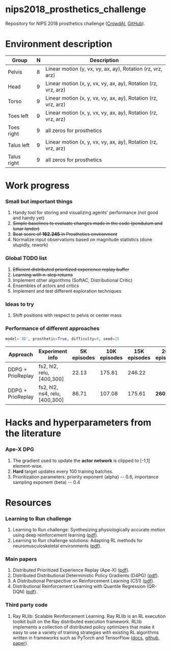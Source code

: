 # nips2018_prosthetics_challenge
Repository for NIPS 2018 prosthetics challenge ([CrowdAI](https://www.crowdai.org/challenges/nips-2018-ai-for-prosthetics-challenge), [GitHub](https://github.com/stanfordnmbl/osim-rl)).

# Environment description

| Group | N | Description |
|-|-|-|
|Pelvis|8|Linear motion (y, vx, vy, ax, ay), Rotation (rz, vrz, arz)|
|Head|9|Linear motion (x, y, vx, vy, ax, ay), Rotation (rz, vrz, arz)|
|Torso|9|Linear motion (x, y, vx, vy, ax, ay), Rotation (rz, vrz, arz)|
|Toes left|9|Linear motion (x, y, vx, vy, ax, ay), Rotation (rz, vrz, arz)|
|Toes right|9|all zeros for prosthetics|
|Talus left|9|Linear motion (x, y, vx, vy, ax, ay), Rotation (rz, vrz, arz)|
|Talus right|9|all zeros for prosthetics|


# Work progress

### Small but important things
1. Handy tool for storing and visualizing agents' performance (not good and handy yet)
2. ~~Simple baselines to evaluate changes made in the code (pendulum and lunar lander)~~
3. ~~Beat score of **162.245** in Prosthetics environment~~
4. Normalize input observations based on magnitude statistics (done stupidly, rework)

### Global TODO list
1. ~~Efficient distributed prioritized experience replay buffer~~
2. ~~Learning with n-step returns~~
3. Implement other algorithms (SoftAC, Distributional Critic)
4. Ensembles of actors and critics
5. Implement and test different exploration techniques

### Ideas to try
1. Shift positions with respect to pelvis or center mass

### Performance of different approaches
```python
model='3D', prosthetic=True, difficulty=0, seed=25
```
| Approach | Experiment info | 5K episodes | 10K episodes | 15K episodes | 20K episodes |
|-|-|-|-|-|-|
| DDPG + PrioReplay | fs2, hl2, relu, [400,300] | 22.13 | 175.81 | 246.22 |
| DDPG + PrioReplay | fs2, hl2, ns4, relu, [400,300] | 86.71 | 107.08 | 175.61 | **260.77** |

# Hacks and hyperparameters from the literature

### Ape-X DPG
1. The gradient used to update the **actor network** is clipped to [-1,1] element-wise.
2. **Hard** target updates every 100 training batches.
3. Prioritization parameters: priority exponent (alpha) -- 0.6, importance sampling exponent (beta) -- 0.4

# Resources
### Learning to Run challenge
1. Learning to Run challenge: Synthesizing physiologically accurate motion using deep reinforcement learning ([pdf](https://arxiv.org/pdf/1804.00198.pdf)).
2. Learning to Run challenge solutions: Adapting RL methods for neuromusculoskeletal environments ([pdf](https://arxiv.org/pdf/1804.00361.pdf)).
### Main papers
1. Distributed Prioritized Experience Replay (Ape-X) ([pdf](https://arxiv.org/pdf/1803.00933.pdf)).
2. Distributed Distributional Deterministic Policy Gradients (D4PG) ([pdf](https://arxiv.org/pdf/1804.08617.pdf)).
3. A Distributional Perspective on Reinforcement Learning (C51) ([pdf](https://arxiv.org/pdf/1707.06887.pdf)).
4. Distributional Reinforcement Learning with Quantile Regression (QR-DQN) ([pdf](https://arxiv.org/pdf/1710.10044.pdf)).
### Third party code
1. Ray RLlib: Scalable Reinforcement Learning. Ray RLlib is an RL execution toolkit built on the Ray distributed execution framework. RLlib implements a collection of distributed policy optimizers that make it easy to use a variety of training strategies with existing RL algorithms written in frameworks such as PyTorch and TensorFlow ([docs](http://ray.readthedocs.io/en/latest/rllib.html), [github](https://github.com/ray-project/ray/tree/master/python/ray/rllib), [paper](https://arxiv.org/pdf/1712.09381.pdf)).
